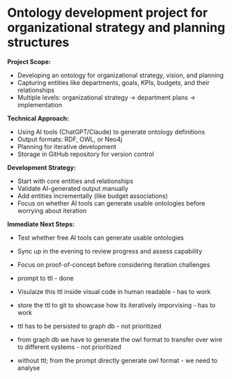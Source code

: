 # Ontology development project for organizational strategy and planning structures

**Project Scope:**

- Developing an ontology for organizational strategy, vision, and planning
- Capturing entities like departments, goals, KPIs, budgets, and their relationships
- Multiple levels: organizational strategy → department plans → implementation

**Technical Approach:**

- Using AI tools (ChatGPT/Claude) to generate ontology definitions
- Output formats: RDF, OWL, or Neo4j
- Planning for iterative development
- Storage in GitHub repository for version control

**Development Strategy:**

- Start with core entities and relationships
- Validate AI-generated output manually
- Add entities incrementally (like budget associations)
- Focus on whether AI tools can generate usable ontologies before worrying about iteration

**Immediate Next Steps:**

- Test whether free AI tools can generate usable ontologies
- Sync up in the evening to review progress and assess capability
- Focus on proof-of-concept before considering iteration challenges

- prompt to ttl - done
- Visulaize this ttl inside visual code in human readable - has to work
- store the ttl to git to showcase how its iteratively imporvising - has to work

- ttl has to be persisted to graph db - not prioritized
- from graph db we have to generate the owl format to transfer over wire to different systems - not prioritized

- without ttl; from the prompt directly generate owl format - we need to analyse
